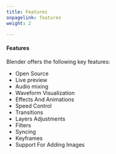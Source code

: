 ```yaml
---
title: Features
onpagelink: features
weight: 2

---
```


#### **Features**

Blender offers the following key features:

*   Open Source
*   Live preview
*   Audio mixing
*   Waveform Visualization
*   Effects And Animations
*   Speed Control
*   Transitions
*   Layers Adjustments
*   Filters
*   Syncing
*   Keyframes
*   Support For Adding Images

 